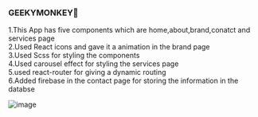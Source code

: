 <h3>GEEKYMONKEY🐒</h3>
<p>1.This App has five components which are home,about,brand,conatct and services page<br>
2.Used React icons and gave it a animation in the brand page<br>
3.Used Scss for styling the components<br>
4.Used carousel effect for styling the services page<br>
5.used react-router for giving a dynamic routing<br>
6.Added firebase in the contact page for storing the information in the databse <br></p>

![image](https://github.com/tusquake/GeekyMonkey/assets/77339749/006aec1b-26b8-42e5-9a0d-6db6d472f225)




